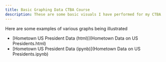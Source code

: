```yaml
---
title: Basic Graphing Data CTBA Course
description: These are some basic visuals I have performed for my CTBA Course at the College of William and Mary
---
```

Here are some examples of various graphs being illustrated
- [Hometown US President Data (html)](Hometown Data on US Presidents.html)
- [Hometown US President Data (ipynb)](Hometown Data on US Presidents.ipynb)
